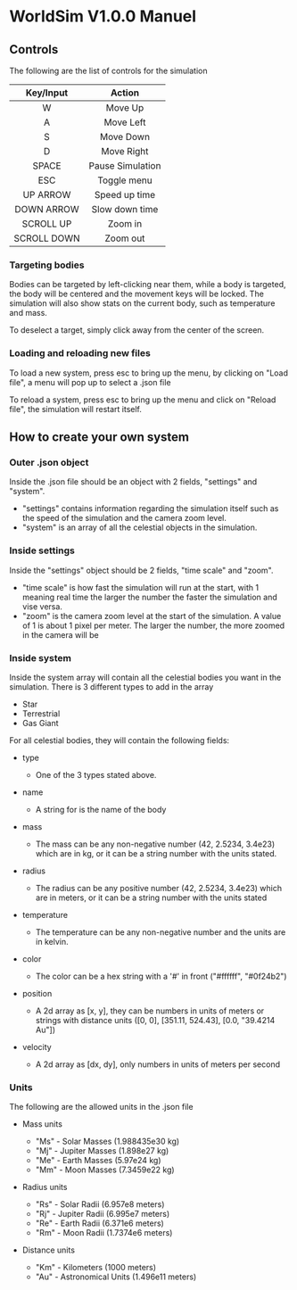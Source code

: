 # WorldSim V1.0.0 Manuel

## Controls
The following are the list of controls for the simulation

|  Key/Input  |      Action      |
|:-----------:|:----------------:|
|      W      |     Move Up      |
|      A      |    Move Left     |
|      S      |    Move Down     |
|      D      |    Move Right    |
|    SPACE    | Pause Simulation |
|     ESC     |   Toggle menu    |
|  UP ARROW   |  Speed up time   |
| DOWN ARROW  |  Slow down time  |
|  SCROLL UP  |     Zoom in      |
| SCROLL DOWN |     Zoom out     |

### Targeting bodies

Bodies can be targeted by left-clicking near them, while a body is targeted,
the body will be centered and the movement keys will be locked.
The simulation will also show stats on the current body, 
such as temperature and mass.

To deselect a target, simply click away from the center of the screen.

### Loading and reloading new files

To load a new system, press esc to bring up the menu, by clicking on "Load file", 
a menu will pop up to select a .json file

To reload a system, press esc to bring up the menu and click on "Reload file",
the simulation will restart itself.

## How to create your own system

### Outer .json object

Inside the .json file should be an object with 2 fields, "settings" and "system".
- "settings" contains information regarding the simulation itself such as the speed
of the simulation and the camera zoom level. 
- "system" is an array of all the celestial objects in the simulation.

### Inside settings

Inside the "settings" object should be 2 fields, "time scale" and "zoom".

- "time scale" is how fast the simulation will run at the start, with 1 meaning
real time the larger the number the faster the simulation and vise versa.
- "zoom" is the camera zoom level at the start of the simulation. A value of 1 is
about 1 pixel per meter. The larger the number, the more zoomed in the camera will be

### Inside system

Inside the system array will contain all the celestial bodies you want in the simulation.
There is 3 different types to add in the array

- Star
- Terrestrial
- Gas Giant

For all celestial bodies, they will contain the following fields:

- type

  - One of the 3 types stated above. 
- name

  - A string for is the name of the body
- mass

  - The mass can be any non-negative number (42, 2.5234, 3.4e23) which are in kg,
  or it can be a string number with the units stated.
- radius

  - The radius can be any positive number (42, 2.5234, 3.4e23) which are in meters,
  or it can be a string number with the units stated
- temperature

  - The temperature can be any non-negative number and the units are in kelvin.
- color

    - The color can be a hex string with a '#' in front ("#ffffff", "#0f24b2")
- position

  - A 2d array as [x, y], they can be numbers in units of meters or strings with distance units 
  ([0, 0], [351.11, 524.43], [0.0, "39.4214 Au"]) 
- velocity

    - A 2d array as [dx, dy], only numbers in units of meters per second

### Units

The following are the allowed units in the .json file

- Mass units

  - "Ms" - Solar Masses (1.988435e30 kg)
  - "Mj" - Jupiter Masses (1.898e27 kg)
  - "Me" - Earth Masses (5.97e24 kg)
  - "Mm" - Moon Masses (7.3459e22 kg)
- Radius units

  - "Rs" - Solar Radii (6.957e8 meters)
  - "Rj" - Jupiter Radii (6.995e7 meters)
  - "Re" - Earth Radii (6.371e6 meters)
  - "Rm" - Moon Radii (1.7374e6 meters)
- Distance units

    - "Km" - Kilometers (1000 meters)
    - "Au" - Astronomical Units (1.496e11 meters)

